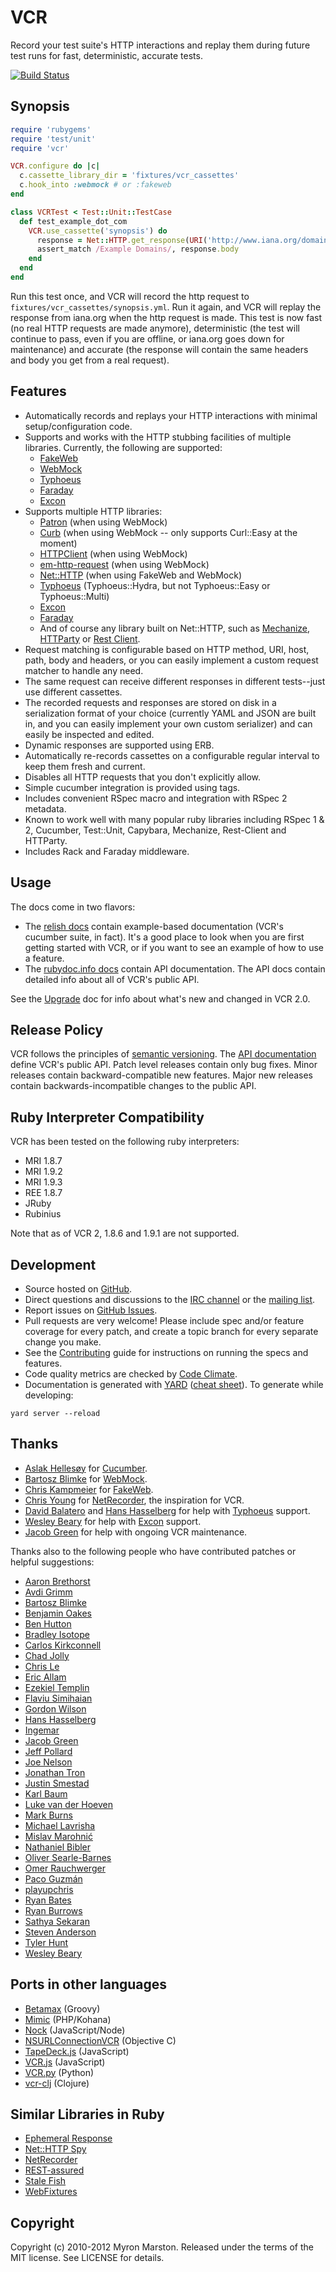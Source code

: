 # VCR

Record your test suite's HTTP interactions and replay them during future test runs for fast, deterministic, accurate tests.

[![Build Status](https://secure.travis-ci.org/myronmarston/vcr.png?branch=master)](http://travis-ci.org/myronmarston/vcr)

## Synopsis

``` ruby
require 'rubygems'
require 'test/unit'
require 'vcr'

VCR.configure do |c|
  c.cassette_library_dir = 'fixtures/vcr_cassettes'
  c.hook_into :webmock # or :fakeweb
end

class VCRTest < Test::Unit::TestCase
  def test_example_dot_com
    VCR.use_cassette('synopsis') do
      response = Net::HTTP.get_response(URI('http://www.iana.org/domains/example/'))
      assert_match /Example Domains/, response.body
    end
  end
end
```

Run this test once, and VCR will record the http request to `fixtures/vcr_cassettes/synopsis.yml`.  Run it again, and VCR
will replay the response from iana.org when the http request is made.  This test is now fast (no real HTTP requests are
made anymore), deterministic (the test will continue to pass, even if you are offline, or iana.org goes down for
maintenance) and accurate (the response will contain the same headers and body you get from a real request).

## Features

* Automatically records and replays your HTTP interactions with minimal setup/configuration code.
* Supports and works with the HTTP stubbing facilities of multiple libraries.  Currently, the
  following are supported:
  * [FakeWeb](https://github.com/chrisk/fakeweb)
  * [WebMock](https://github.com/bblimke/webmock)
  * [Typhoeus](https://github.com/typhoeus/typhoeus)
  * [Faraday](https://github.com/technoweenie/faraday)
  * [Excon](https://github.com/geemus/excon)
* Supports multiple HTTP libraries:
  * [Patron](http://github.com/toland/patron) (when using WebMock)
  * [Curb](http://github.com/taf2/curb) (when using WebMock -- only supports Curl::Easy at the moment)
  * [HTTPClient](http://github.com/nahi/httpclient) (when using WebMock)
  * [em-http-request](http://github.com/igrigorik/em-http-request) (when using WebMock)
  * [Net::HTTP](http://www.ruby-doc.org/stdlib/libdoc/net/http/rdoc/index.html) (when using FakeWeb and WebMock)
  * [Typhoeus](https://github.com/typhoeus/typhoeus) (Typhoeus::Hydra, but not Typhoeus::Easy or Typhoeus::Multi)
  * [Excon](https://github.com/geemus/excon)
  * [Faraday](https://github.com/technoweenie/faraday)
  * And of course any library built on Net::HTTP, such as [Mechanize](http://github.com/tenderlove/mechanize),
    [HTTParty](http://github.com/jnunemaker/httparty) or [Rest Client](http://github.com/archiloque/rest-client).
* Request matching is configurable based on HTTP method, URI, host, path, body and headers, or you can easily
  implement a custom request matcher to handle any need.
* The same request can receive different responses in different tests--just use different cassettes.
* The recorded requests and responses are stored on disk in a serialization format of your choice
  (currently YAML and JSON are built in, and you can easily implement your own custom serializer)
  and can easily be inspected and edited.
* Dynamic responses are supported using ERB.
* Automatically re-records cassettes on a configurable regular interval to keep them fresh and current.
* Disables all HTTP requests that you don't explicitly allow.
* Simple cucumber integration is provided using tags.
* Includes convenient RSpec macro and integration with RSpec 2 metadata.
* Known to work well with many popular ruby libraries including RSpec 1 & 2, Cucumber, Test::Unit,
  Capybara, Mechanize, Rest-Client and HTTParty.
* Includes Rack and Faraday middleware.

## Usage

The docs come in two flavors:

* The [relish docs](http://relishapp.com/myronmarston/vcr) contain
  example-based documentation (VCR's cucumber suite, in fact). It's a
  good place to look when you are first getting started with VCR, or if
  you want to see an example of how to use a feature.
* The [rubydoc.info docs](http://rubydoc.info/gems/vcr/frames) contain
  API documentation. The API docs contain detailed info about all of VCR's
  public API.

See the [Upgrade](https://github.com/myronmarston/vcr/blob/master/Upgrade.md) doc
for info about what's new and changed in VCR 2.0.

## Release Policy

VCR follows the principles of [semantic versioning](http://semver.org/).
The [API documentation](http://rubydoc.info/gems/vcr/frames) define
VCR's public API.  Patch level releases contain only bug fixes.  Minor
releases contain backward-compatible new features.  Major new releases
contain backwards-incompatible changes to the public API.

## Ruby Interpreter Compatibility

VCR has been tested on the following ruby interpreters:

* MRI 1.8.7
* MRI 1.9.2
* MRI 1.9.3
* REE 1.8.7
* JRuby
* Rubinius

Note that as of VCR 2, 1.8.6 and 1.9.1 are not supported.

## Development

* Source hosted on [GitHub](http://github.com/myronmarston/vcr).
* Direct questions and discussions to the [IRC channel](irc://irc.freenode.net/vcr) or
  the [mailing list](http://groups.google.com/group/vcr-ruby).
* Report issues on [GitHub Issues](http://github.com/myronmarston/vcr/issues).
* Pull requests are very welcome! Please include spec and/or feature coverage for every patch,
  and create a topic branch for every separate change you make.
* See the [Contributing](https://github.com/myronmarston/vcr/blob/master/CONTRIBUTING.md)
  guide for instructions on running the specs and features.
* Code quality metrics are checked by [Code Climate](https://codeclimate.com/github/myronmarston/vcr).
* Documentation is generated with [YARD](http://yardoc.org/) ([cheat sheet](http://cheat.errtheblog.com/s/yard/)).
  To generate while developing:

```
yard server --reload
```

## Thanks

* [Aslak Hellesøy](http://github.com/aslakhellesoy) for [Cucumber](http://github.com/aslakhellesoy/cucumber).
* [Bartosz Blimke](http://github.com/bblimke) for [WebMock](http://github.com/bblimke/webmock).
* [Chris Kampmeier](http://github.com/chrisk) for [FakeWeb](http://github.com/chrisk/fakeweb).
* [Chris Young](http://github.com/chrisyoung) for [NetRecorder](http://github.com/chrisyoung/netrecorder),
  the inspiration for VCR.
* [David Balatero](https://github.com/dbalatero) and [Hans Hasselberg](https://github.com/i0rek)
  for help with [Typhoeus](https://github.com/typhoeus/typhoeus) support.
* [Wesley Beary](https://github.com/geemus) for help with [Excon](https://github.com/geemus/excon)
  support.
* [Jacob Green](https://github.com/Jacobkg) for help with ongoing VCR
  maintenance.

Thanks also to the following people who have contributed patches or helpful suggestions:

* [Aaron Brethorst](http://github.com/aaronbrethorst)
* [Avdi Grimm](https://github.com/avdi)
* [Bartosz Blimke](http://github.com/bblimke)
* [Benjamin Oakes](https://github.com/benjaminoakes)
* [Ben Hutton](http://github.com/benhutton)
* [Bradley Isotope](https://github.com/bradleyisotope)
* [Carlos Kirkconnell](https://github.com/kirkconnell)
* [Chad Jolly](https://github.com/cjolly)
* [Chris Le](https://github.com/chrisle)
* [Eric Allam](http://github.com/rubymaverick)
* [Ezekiel Templin](https://github.com/ezkl)
* [Flaviu Simihaian](https://github.com/closedbracket)
* [Gordon Wilson](https://github.com/gordoncww)
* [Hans Hasselberg](https://github.com/i0rek)
* [Ingemar](https://github.com/ingemar)
* [Jacob Green](https://github.com/Jacobkg)
* [Jeff Pollard](https://github.com/Fluxx)
* [Joe Nelson](https://github.com/begriffs)
* [Jonathan Tron](https://github.com/JonathanTron)
* [Justin Smestad](https://github.com/jsmestad)
* [Karl Baum](https://github.com/kbaum)
* [Luke van der Hoeven](https://github.com/plukevdh)
* [Mark Burns](https://github.com/markburns)
* [Michael Lavrisha](https://github.com/vrish88)
* [Mislav Marohnić](https://github.com/mislav)
* [Nathaniel Bibler](https://github.com/nbibler)
* [Oliver Searle-Barnes](https://github.com/opsb)
* [Omer Rauchwerger](https://github.com/rauchy)
* [Paco Guzmán](https://github.com/pacoguzman)
* [playupchris](https://github.com/playupchris)
* [Ryan Bates](https://github.com/ryanb)
* [Ryan Burrows](https://github.com/rhburrows)
* [Sathya Sekaran](https://github.com/sfsekaran)
* [Steven Anderson](https://github.com/bendycode)
* [Tyler Hunt](https://github.com/tylerhunt)
* [Wesley Beary](https://github.com/geemus)

## Ports in other languages

* [Betamax](https://github.com/robfletcher/betamax) (Groovy)
* [Mimic](https://github.com/acoulton/mimic) (PHP/Kohana)
* [Nock](https://github.com/flatiron/nock) (JavaScript/Node)
* [NSURLConnectionVCR](https://bitbucket.org/martijnthe/nsurlconnectionvcr) (Objective C)
* [TapeDeck.js](https://github.com/EndangeredMassa/TapeDeck.js) (JavaScript)
* [VCR.js](https://github.com/elcuervo/vcr.js) (JavaScript)
* [VCR.py](https://github.com/kevin1024/vcrpy) (Python)
* [vcr-clj](https://github.com/ifesdjeen/vcr-clj) (Clojure)

## Similar Libraries in Ruby

* [Ephemeral Response](https://github.com/sandro/ephemeral_response)
* [Net::HTTP Spy](http://github.com/martinbtt/net-http-spy)
* [NetRecorder](https://github.com/chrisyoung/netrecorder)
* [REST-assured](https://github.com/BBC/REST-assured)
* [Stale Fish](https://github.com/jsmestad/stale_fish)
* [WebFixtures](http://github.com/trydionel/web_fixtures)

## Copyright

Copyright (c) 2010-2012 Myron Marston. Released under the terms of the
MIT license. See LICENSE for details.
